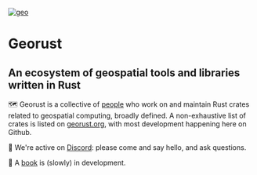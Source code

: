 [![geo](https://avatars1.githubusercontent.com/u/10320338?v=4&s=50)](https://github.com/georust)

# Georust
## An ecosystem of geospatial tools and libraries written in Rust

🗺️ Georust is a collective of [people](https://github.com/orgs/georust/people) who work on and maintain Rust crates related to geospatial computing, broadly defined. A non-exhaustive list of crates is listed on [georust.org](https://georust.org), with most development happening here on Github.

👋 We're active on [Discord](https://discord.gg/Fp2aape): please come and say hello, and ask questions.

📗 A [book](https://book.georust.org/) is (slowly) in development.
